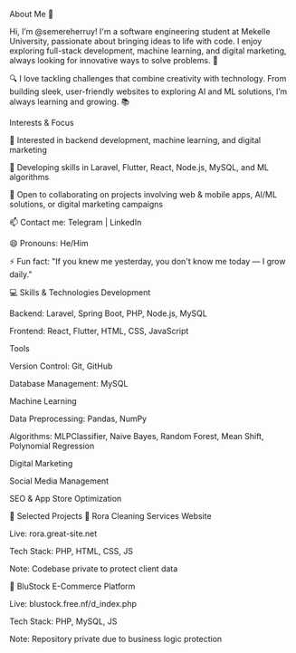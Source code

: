 About Me 👋

Hi, I’m @semereherruy! I'm a software engineering student at Mekelle University, passionate about bringing ideas to life with code. I enjoy exploring full-stack development, machine learning, and digital marketing, always looking for innovative ways to solve problems. 🌱

🔍 I love tackling challenges that combine creativity with technology. From building sleek, user-friendly websites to exploring AI and ML solutions, I’m always learning and growing. 📚

Interests & Focus

👀 Interested in backend development, machine learning, and digital marketing

🌱 Developing skills in Laravel, Flutter, React, Node.js, MySQL, and ML algorithms

💞️ Open to collaborating on projects involving web & mobile apps, AI/ML solutions, or digital marketing campaigns

📫 Contact me: Telegram
 | LinkedIn

😄 Pronouns: He/Him

⚡ Fun fact: "If you knew me yesterday, you don't know me today — I grow daily."

💻 Skills & Technologies
Development

Backend: Laravel, Spring Boot, PHP, Node.js, MySQL

Frontend: React, Flutter, HTML, CSS, JavaScript

Tools

Version Control: Git, GitHub

Database Management: MySQL

Machine Learning

Data Preprocessing: Pandas, NumPy

Algorithms: MLPClassifier, Naive Bayes, Random Forest, Mean Shift, Polynomial Regression

Digital Marketing

Social Media Management

SEO & App Store Optimization

🧩 Selected Projects
🧼 Rora Cleaning Services Website

Live: rora.great-site.net

Tech Stack: PHP, HTML, CSS, JS

Note: Codebase private to protect client data

🛒 BluStock E-Commerce Platform

Live: blustock.free.nf/d_index.php

Tech Stack: PHP, MySQL, JS

Note: Repository private due to business logic protection
